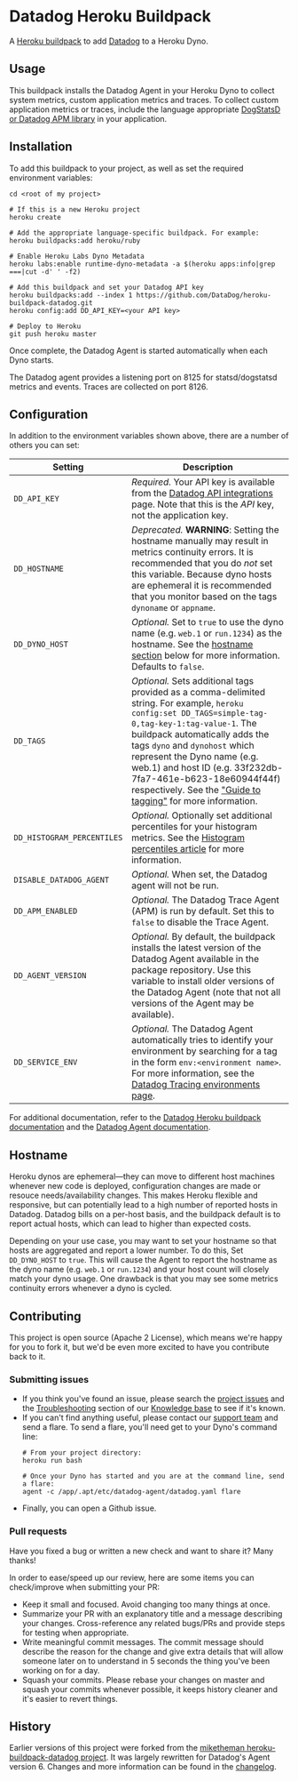 Datadog Heroku Buildpack
========================

A [Heroku buildpack](https://devcenter.heroku.com/articles/buildpacks) to add [Datadog](https://www.datadoghq.com) to a Heroku Dyno.

## Usage

This buildpack installs the Datadog Agent in your Heroku Dyno to collect system metrics, custom application metrics and traces. To collect custom application metrics or traces, include the language appropriate [DogStatsD or Datadog APM library](http://docs.datadoghq.com/libraries/) in your application.

## Installation

To add this buildpack to your project, as well as set the required environment variables:

```shell
cd <root of my project>

# If this is a new Heroku project
heroku create

# Add the appropriate language-specific buildpack. For example:
heroku buildpacks:add heroku/ruby

# Enable Heroku Labs Dyno Metadata
heroku labs:enable runtime-dyno-metadata -a $(heroku apps:info|grep ===|cut -d' ' -f2)

# Add this buildpack and set your Datadog API key
heroku buildpacks:add --index 1 https://github.com/DataDog/heroku-buildpack-datadog.git
heroku config:add DD_API_KEY=<your API key>

# Deploy to Heroku
git push heroku master
```

Once complete, the Datadog Agent is started automatically when each Dyno starts.

The Datadog agent provides a listening port on 8125 for statsd/dogstatsd metrics and events. Traces are collected on port 8126.

## Configuration

In addition to the environment variables shown above, there are a number of others you can set:

| Setting | Description|
| --- | --- |
| `DD_API_KEY` | *Required.* Your API key is available from the [Datadog API integrations](https://app.datadoghq.com/account/settings#api) page. Note that this is the *API* key, not the application key. |
| `DD_HOSTNAME` | *Deprecated.* **WARNING**: Setting the hostname manually may result in metrics continuity errors. It is recommended that you do *not* set this variable. Because dyno hosts are ephemeral it is recommended that you monitor based on the tags `dynoname` or `appname`. |
| `DD_DYNO_HOST` | *Optional.* Set to `true` to use the dyno name (e.g. `web.1` or `run.1234`) as the hostname. See the [hostname section](#hostname) below for more information. Defaults to `false`. |
| `DD_TAGS` | *Optional.* Sets additional tags provided as a comma-delimited string. For example, `heroku config:set DD_TAGS=simple-tag-0,tag-key-1:tag-value-1`. The buildpack automatically adds the tags `dyno` and `dynohost` which represent the Dyno name (e.g. web.1) and host ID (e.g. 33f232db-7fa7-461e-b623-18e60944f44f) respectively. See the ["Guide to tagging"](http://docs.datadoghq.com/guides/tagging/) for more information. |
| `DD_HISTOGRAM_PERCENTILES` | *Optional.* Optionally set additional percentiles for your histogram metrics. See the [Histogram percentiles article](https://help.datadoghq.com/hc/en-us/articles/204588979-How-to-graph-percentiles-in-Datadog) for more information. |
| `DISABLE_DATADOG_AGENT` | *Optional.* When set, the Datadog agent will not be run. |
| `DD_APM_ENABLED` | *Optional.* The Datadog Trace Agent (APM) is run by default. Set this to `false` to disable the Trace Agent. |
| `DD_AGENT_VERSION` | *Optional.* By default, the buildpack installs the latest version of the Datadog Agent available in the package repository. Use this variable to install older versions of the Datadog Agent (note that not all versions of the Agent may be available). |
| `DD_SERVICE_ENV` | *Optional.* The Datadog Agent automatically tries to identify your environment by searching for a tag in the form `env:<environment name>`. For more information, see the [Datadog Tracing environments page](https://docs.datadoghq.com/tracing/environments/). |

For additional documentation, refer to the [Datadog Heroku buildpack documentation](https://docs.datadoghq.com/agent/basic_agent_usage/heroku/) and the [Datadog Agent documentation](https://docs.datadoghq.com/agent/).

## Hostname

Heroku dynos are ephemeral—they can move to different host machines whenever new code is deployed, configuration changes are made or resouce needs/availability changes. This makes Heroku flexible and responsive, but can potentially lead to a high number of reported hosts in Datadog. Datadog bills on a per-host basis, and the buildpack default is to report actual hosts, which can lead to higher than expected costs.

Depending on your use case, you may want to set your hostname so that hosts are aggregated and report a lower number.  To do this, Set `DD_DYNO_HOST` to `true`. This will cause the Agent to report the hostname as the dyno name (e.g. `web.1` or `run.1234`) and your host count will closely match your dyno usage. One drawback is that you may see some metrics continuity errors whenever a dyno is cycled.

## Contributing

This project is open source (Apache 2 License), which means we're happy for you to fork it, but we'd be even more excited to have you contribute back to it.

### Submitting issues

* If you think you've found an issue, please search the [project issues](https://github.com/DataDog/heroku-buildpack-datadog/issues) and the [Troubleshooting](https://datadog.zendesk.com/hc/en-us/sections/200766955-Troubleshooting) section of our [Knowledge base](https://datadog.zendesk.com/hc/en-us) to see if it's known.
* If you can't find anything useful, please contact our [support team](http://docs.datadoghq.com/help/) and send a flare. To send a flare, you'll need get to your Dyno's command line:
  ```shell
  # From your project directory:
  heroku run bash

  # Once your Dyno has started and you are at the command line, send a flare:
  agent -c /app/.apt/etc/datadog-agent/datadog.yaml flare
  ```
* Finally, you can open a Github issue.

### Pull requests

Have you fixed a bug or written a new check and want to share it? Many thanks!

In order to ease/speed up our review, here are some items you can check/improve when submitting your PR:

* Keep it small and focused. Avoid changing too many things at once.
* Summarize your PR with an explanatory title and a message describing your changes. Cross-reference any related bugs/PRs and provide steps for testing when appropriate.
* Write meaningful commit messages. The commit message should describe the reason for the change and give extra details that will allow someone later on to understand in 5 seconds the thing you've been working on for a day.
* Squash your commits. Please rebase your changes on master and squash your commits whenever possible, it keeps history cleaner and it's easier to revert things.

## History

Earlier versions of this project were forked from the [miketheman heroku-buildpack-datadog project](https://github.com/miketheman/heroku-buildpack-datadog). It was largely rewritten for Datadog's Agent version 6. Changes and more information can be found in the [changelog](https://github.com/DataDog/heroku-buildpack-datadog/blob/master/CHANGELOG.md).
